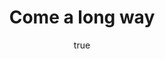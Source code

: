 ---
title: Come a long way
description: Still learning
content: "If I were to wish for anything, I should not wish for wealth and power, but for the passionate sense of the potential, for the eye which, ever young and ardent, sees the possible. Pleasure disappoints, possibility never. And what wine is so sparkling, what so fragrant, what so intoxicating, as possibility! (Soren Kierkegarrd)"
alt: Kierkegarrd

author:
  name: Alex Ruiz
  bio: Learning
---